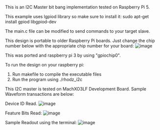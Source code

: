 This is an I2C Master bit bang implementation tested on Raspberry Pi 5. 

This example uses lgpiod library so make sure to install it:
    sudo apt-get install gpiod libgpiod-dev

The main.c file can be modified to send commands to your target slave. 

This design is portable to older Raspberry Pi boards. Just change the chip number below with the appropriate chip number for your board:
![image](https://github.com/user-attachments/assets/f56f8621-0472-444d-adae-576b720c9b45)

This was ported and raspberry pi 3 by using "gpiochip0".

To run the design on your raspberry pi:
1. Run makefile to compile the executable files
2. Run the program using ./rhodz_i2c




This I2C master is tested on MachXO3LF Development Board. Sample Waveform transactions are below:

Device ID Read.
![image](https://github.com/user-attachments/assets/45788e82-9bba-499b-8286-dd786dbf65ba)

Feature Bits Read:
![image](https://github.com/user-attachments/assets/0c426385-ac5d-4f31-a5bd-7255751ce730)

Sample Readout using the terminal:
![image](https://github.com/user-attachments/assets/fd3582de-dc7d-4535-ac1c-094e450de13f)

  

